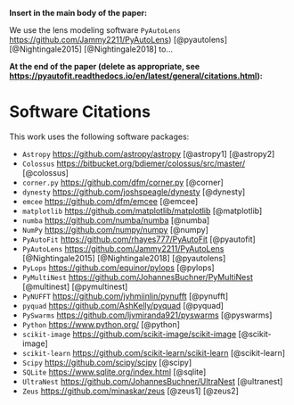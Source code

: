 **Insert in the main body of the paper:**

We use the lens modeling software `PyAutoLens` https://github.com/Jammy2211/PyAutoLens) [@pyautolens] [@Nightingale2015] [@Nightingale2018] to...

**At the end of the paper (delete as appropriate, see https://pyautofit.readthedocs.io/en/latest/general/citations.html):**

# Software Citations

This work uses the following software packages:

- `Astropy` https://github.com/astropy/astropy [@astropy1] [@astropy2]
- `Colossus` https://bitbucket.org/bdiemer/colossus/src/master/ [@colossus]
- `corner.py` https://github.com/dfm/corner.py [@corner]
- `dynesty` https://github.com/joshspeagle/dynesty [@dynesty]
- `emcee` https://github.com/dfm/emcee [@emcee]
- `matplotlib` https://github.com/matplotlib/matplotlib [@matplotlib]
- `numba` https://github.com/numba/numba [@numba]
- `NumPy` https://github.com/numpy/numpy [@numpy]
- `PyAutoFit` https://github.com/rhayes777/PyAutoFit [@pyautofit]
- `PyAutoLens` https://github.com/Jammy2211/PyAutoLens [@Nightingale2015] [@Nightingale2018] [@pyautolens]
- `PyLops` https://github.com/equinor/pylops [@pylops]
- `PyMultiNest` https://github.com/JohannesBuchner/PyMultiNest [@multinest] [@pymultinest]
- `PyNUFFT` https://github.com/jyhmiinlin/pynufft [@pynufft]
- `pyquad` https://github.com/AshKelly/pyquad [@pyquad]
- `PySwarms` https://github.com/ljvmiranda921/pyswarms [@pyswarms]
- `Python` https://www.python.org/ [@python]
- `scikit-image` https://github.com/scikit-image/scikit-image [@scikit-image]
- `scikit-learn` https://github.com/scikit-learn/scikit-learn [@scikit-learn]
- `Scipy` https://github.com/scipy/scipy [@scipy]
- `SQLite` https://www.sqlite.org/index.html [@sqlite]
- `UltraNest` https://github.com/JohannesBuchner/UltraNest [@ultranest]
- `Zeus` https://github.com/minaskar/zeus [@zeus1] [@zeus2]